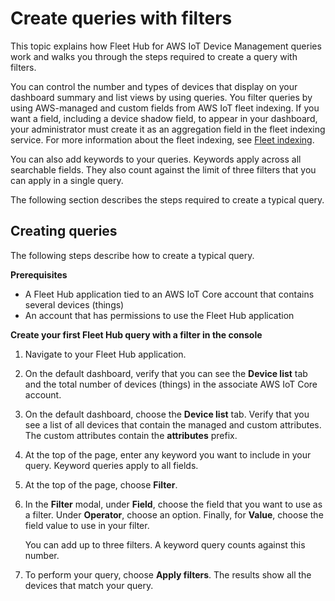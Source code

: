 # Create queries with filters<a name="aws-iot-monitor-user-queries-creating"></a>

This topic explains how Fleet Hub for AWS IoT Device Management queries work and walks you through the steps required to create a query with filters\.

You can control the number and types of devices that display on your dashboard summary and list views by using queries\. You filter queries by using AWS\-managed and custom fields from AWS IoT fleet indexing\. If you want a field, including a device shadow field, to appear in your dashboard, your administrator must create it as an aggregation field in the fleet indexing service\. For more information about the fleet indexing, see [Fleet indexing](https://docs.aws.amazon.com/iot/latest/developerguide/iot-indexing.html)\.

You can also add keywords to your queries\. Keywords apply across all searchable fields\. They also count against the limit of three filters that you can apply in a single query\.

The following section describes the steps required to create a typical query\.

## Creating queries<a name="aws-iot-monitor-user-queries-create"></a>

The following steps describe how to create a typical query\.

**Prerequisites**
+ A Fleet Hub application tied to an AWS IoT Core account that contains several devices \(things\)
+ An account that has permissions to use the Fleet Hub application

**Create your first Fleet Hub query with a filter in the console**

1. Navigate to your Fleet Hub application\.

1. On the default dashboard, verify that you can see the **Device list** tab and the total number of devices \(things\) in the associate AWS IoT Core account\.  


1. On the default dashboard, choose the **Device list** tab\. Verify that you see a list of all devices that contain the managed and custom attributes\. The custom attributes contain the **attributes** prefix\.  


1. At the top of the page, enter any keyword you want to include in your query\. Keyword queries apply to all fields\.

1. At the top of the page, choose **Filter**\.

1. In the **Filter** modal, under **Field**, choose the field that you want to use as a filter\. Under **Operator**, choose an option\. Finally, for **Value**, choose the field value to use in your filter\.

   You can add up to three filters\. A keyword query counts against this number\.

1. To perform your query, choose **Apply filters**\. The results show all the devices that match your query\.
